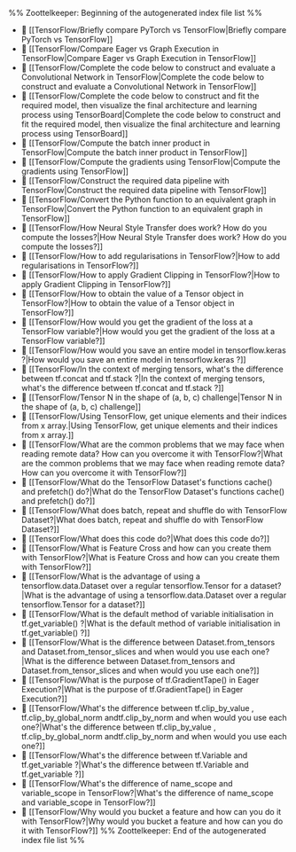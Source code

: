 %% Zoottelkeeper: Beginning of the autogenerated index file list  %%
- 📄 [[TensorFlow/Briefly compare PyTorch vs TensorFlow|Briefly compare PyTorch vs TensorFlow]]
- 📄 [[TensorFlow/Compare Eager vs Graph Execution in TensorFlow|Compare Eager vs Graph Execution in TensorFlow]]
- 📄 [[TensorFlow/Complete the code below to construct and evaluate a Convolutional Network in TensorFlow|Complete the code below to construct and evaluate a Convolutional Network in TensorFlow]]
- 📄 [[TensorFlow/Complete the code below to construct and fit the required model, then visualize the final architecture and learning process using TensorBoard|Complete the code below to construct and fit the required model, then visualize the final architecture and learning process using TensorBoard]]
- 📄 [[TensorFlow/Compute the batch inner product in TensorFlow|Compute the batch inner product in TensorFlow]]
- 📄 [[TensorFlow/Compute the gradients using TensorFlow|Compute the gradients using TensorFlow]]
- 📄 [[TensorFlow/Construct the required data pipeline with TensorFlow|Construct the required data pipeline with TensorFlow]]
- 📄 [[TensorFlow/Convert the Python function to an equivalent graph in TensorFlow|Convert the Python function to an equivalent graph in TensorFlow]]
- 📄 [[TensorFlow/How Neural Style Transfer does work? How do you compute the losses?|How Neural Style Transfer does work? How do you compute the losses?]]
- 📄 [[TensorFlow/How to add regularisations in TensorFlow?|How to add regularisations in TensorFlow?]]
- 📄 [[TensorFlow/How to apply Gradient Clipping in TensorFlow?|How to apply Gradient Clipping in TensorFlow?]]
- 📄 [[TensorFlow/How to obtain the value of a Tensor object in TensorFlow?|How to obtain the value of a Tensor object in TensorFlow?]]
- 📄 [[TensorFlow/How would you get the gradient of the loss at a TensorFlow variable?|How would you get the gradient of the loss at a TensorFlow variable?]]
- 📄 [[TensorFlow/How would you save an entire model in tensorflow.keras ?|How would you save an entire model in tensorflow.keras ?]]
- 📄 [[TensorFlow/In the context of merging tensors, what's the difference between tf.concat and tf.stack ?|In the context of merging tensors, what's the difference between tf.concat and tf.stack ?]]
- 📄 [[TensorFlow/Tensor N in the shape of (a, b, c) challenge|Tensor N in the shape of (a, b, c) challenge]]
- 📄 [[TensorFlow/Using TensorFlow, get unique elements and their indices from x array.|Using TensorFlow, get unique elements and their indices from x array.]]
- 📄 [[TensorFlow/What are the common problems that we may face when reading remote data? How can you overcome it with TensorFlow?|What are the common problems that we may face when reading remote data? How can you overcome it with TensorFlow?]]
- 📄 [[TensorFlow/What do the TensorFlow Dataset's functions cache() and prefetch() do?|What do the TensorFlow Dataset's functions cache() and prefetch() do?]]
- 📄 [[TensorFlow/What does batch, repeat and shuffle do with TensorFlow Dataset?|What does batch, repeat and shuffle do with TensorFlow Dataset?]]
- 📄 [[TensorFlow/What does this code do?|What does this code do?]]
- 📄 [[TensorFlow/What is Feature Cross and how can you create them with TensorFlow?|What is Feature Cross and how can you create them with TensorFlow?]]
- 📄 [[TensorFlow/What is the advantage of using a tensorflow.data.Dataset over a regular tensorflow.Tensor for a dataset?|What is the advantage of using a tensorflow.data.Dataset over a regular tensorflow.Tensor for a dataset?]]
- 📄 [[TensorFlow/What is the default method of variable initialisation in tf.get_variable() ?|What is the default method of variable initialisation in tf.get_variable() ?]]
- 📄 [[TensorFlow/What is the difference between Dataset.from_tensors and Dataset.from_tensor_slices and when would you use each one?|What is the difference between Dataset.from_tensors and Dataset.from_tensor_slices and when would you use each one?]]
- 📄 [[TensorFlow/What is the purpose of tf.GradientTape() in Eager Execution?|What is the purpose of tf.GradientTape() in Eager Execution?]]
- 📄 [[TensorFlow/What's the difference between tf.clip_by_value , tf.clip_by_global_norm andtf.clip_by_norm and when would you use each one?|What's the difference between tf.clip_by_value , tf.clip_by_global_norm andtf.clip_by_norm and when would you use each one?]]
- 📄 [[TensorFlow/What's the difference between tf.Variable and tf.get_variable ?|What's the difference between tf.Variable and tf.get_variable ?]]
- 📄 [[TensorFlow/What's the difference of name_scope and variable_scope in TensorFlow?|What's the difference of name_scope and variable_scope in TensorFlow?]]
- 📄 [[TensorFlow/Why would you bucket a feature and how can you do it with TensorFlow?|Why would you bucket a feature and how can you do it with TensorFlow?]]
%% Zoottelkeeper: End of the autogenerated index file list  %%
